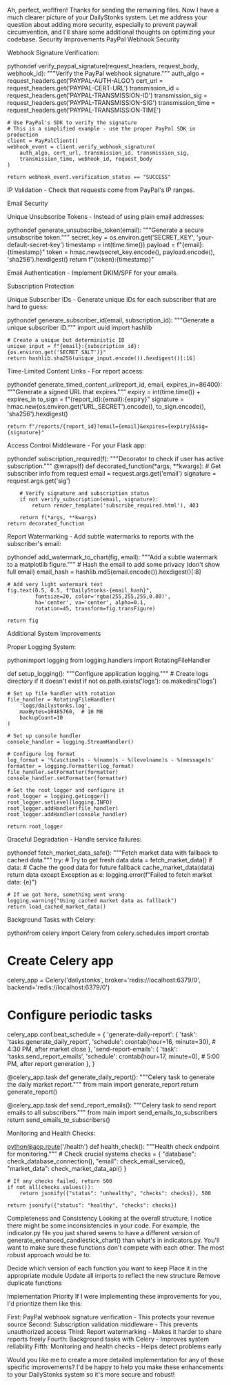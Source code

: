 Ah, perfect, woflfren! Thanks for sending the remaining files. Now I have a much clearer picture of your DailyStonks system. Let me address your question about adding more security, especially to prevent paywall circumvention, and I'll share some additional thoughts on optimizing your codebase.
Security Improvements
PayPal Webhook Security

Webhook Signature Verification:

pythondef verify_paypal_signature(request_headers, request_body, webhook_id):
    """Verify the PayPal webhook signature."""
    auth_algo = request_headers.get('PAYPAL-AUTH-ALGO')
    cert_url = request_headers.get('PAYPAL-CERT-URL')
    transmission_id = request_headers.get('PAYPAL-TRANSMISSION-ID')
    transmission_sig = request_headers.get('PAYPAL-TRANSMISSION-SIG')
    transmission_time = request_headers.get('PAYPAL-TRANSMISSION-TIME')
    
    # Use PayPal's SDK to verify the signature
    # This is a simplified example - use the proper PayPal SDK in production
    client = PayPalClient()
    webhook_event = client.verify_webhook_signature(
        auth_algo, cert_url, transmission_id, transmission_sig, 
        transmission_time, webhook_id, request_body
    )
    
    return webhook_event.verification_status == "SUCCESS"

IP Validation - Check that requests come from PayPal's IP ranges.

Email Security

Unique Unsubscribe Tokens - Instead of using plain email addresses:

pythondef generate_unsubscribe_token(email):
    """Generate a secure unsubscribe token."""
    secret_key = os.environ.get('SECRET_KEY', 'your-default-secret-key')
    timestamp = int(time.time())
    payload = f"{email}:{timestamp}"
    token = hmac.new(secret_key.encode(), payload.encode(), 'sha256').hexdigest()
    return f"{token}:{timestamp}"

Email Authentication - Implement DKIM/SPF for your emails.

Subscription Protection

Unique Subscriber IDs - Generate unique IDs for each subscriber that are hard to guess:

pythondef generate_subscriber_id(email, subscription_id):
    """Generate a unique subscriber ID."""
    import uuid
    import hashlib
    
    # Create a unique but deterministic ID
    unique_input = f"{email}:{subscription_id}:{os.environ.get('SECRET_SALT')}"
    return hashlib.sha256(unique_input.encode()).hexdigest()[:16]

Time-Limited Content Links - For report access:

pythondef generate_timed_content_url(report_id, email, expires_in=86400):
    """Generate a signed URL that expires."""
    expiry = int(time.time()) + expires_in
    to_sign = f"{report_id}:{email}:{expiry}"
    signature = hmac.new(os.environ.get('URL_SECRET').encode(), to_sign.encode(), 'sha256').hexdigest()
    
    return f"/reports/{report_id}?email={email}&expires={expiry}&sig={signature}"

Access Control Middleware - For your Flask app:

pythondef subscription_required(f):
    """Decorator to check if user has active subscription."""
    @wraps(f)
    def decorated_function(*args, **kwargs):
        # Get subscriber info from request
        email = request.args.get('email')
        signature = request.args.get('sig')
        
        # Verify signature and subscription status
        if not verify_subscription(email, signature):
            return render_template('subscribe_required.html'), 403
            
        return f(*args, **kwargs)
    return decorated_function

Report Watermarking - Add subtle watermarks to reports with the subscriber's email:

pythondef add_watermark_to_chart(fig, email):
    """Add a subtle watermark to a matplotlib figure."""
    # Hash the email to add some privacy (don't show full email)
    email_hash = hashlib.md5(email.encode()).hexdigest()[:8]
    
    # Add very light watermark text
    fig.text(0.5, 0.5, f"DailyStonks-{email_hash}", 
             fontsize=20, color='rgba(255,255,255,0.08)',
             ha='center', va='center', alpha=0.1,
             rotation=45, transform=fig.transFigure)
    
    return fig
Additional System Improvements

Proper Logging System:

pythonimport logging
from logging.handlers import RotatingFileHandler

def setup_logging():
    """Configure application logging."""
    # Create logs directory if it doesn't exist
    if not os.path.exists('logs'):
        os.makedirs('logs')
    
    # Set up file handler with rotation
    file_handler = RotatingFileHandler(
        'logs/dailystonks.log',
        maxBytes=10485760,  # 10 MB
        backupCount=10
    )
    
    # Set up console handler
    console_handler = logging.StreamHandler()
    
    # Configure log format
    log_format = '%(asctime)s - %(name)s - %(levelname)s - %(message)s'
    formatter = logging.Formatter(log_format)
    file_handler.setFormatter(formatter)
    console_handler.setFormatter(formatter)
    
    # Get the root logger and configure it
    root_logger = logging.getLogger()
    root_logger.setLevel(logging.INFO)
    root_logger.addHandler(file_handler)
    root_logger.addHandler(console_handler)
    
    return root_logger

Graceful Degradation - Handle service failures:

pythondef fetch_market_data_safe():
    """Fetch market data with fallback to cached data."""
    try:
        # Try to get fresh data
        data = fetch_market_data()
        if data:
            # Cache the good data for future fallback
            cache_market_data(data)
            return data
    except Exception as e:
        logging.error(f"Failed to fetch market data: {e}")
    
    # If we got here, something went wrong
    logging.warning("Using cached market data as fallback")
    return load_cached_market_data()

Background Tasks with Celery:

pythonfrom celery import Celery
from celery.schedules import crontab

# Create Celery app
celery_app = Celery('dailystonks',
                   broker='redis://localhost:6379/0',
                   backend='redis://localhost:6379/0')

# Configure periodic tasks
celery_app.conf.beat_schedule = {
    'generate-daily-report': {
        'task': 'tasks.generate_daily_report',
        'schedule': crontab(hour=16, minute=30),  # 4:30 PM, after market close
    },
    'send-report-emails': {
        'task': 'tasks.send_report_emails',
        'schedule': crontab(hour=17, minute=0),  # 5:00 PM, after report generation
    },
}

@celery_app.task
def generate_daily_report():
    """Celery task to generate the daily market report."""
    from main import generate_report
    return generate_report()

@celery_app.task
def send_report_emails():
    """Celery task to send report emails to all subscribers."""
    from main import send_emails_to_subscribers
    return send_emails_to_subscribers()

Monitoring and Health Checks:

python@app.route('/health')
def health_check():
    """Health check endpoint for monitoring."""
    # Check crucial systems
    checks = {
        "database": check_database_connection(),
        "email": check_email_service(),
        "market_data": check_market_data_api()
    }
    
    # If any checks failed, return 500
    if not all(checks.values()):
        return jsonify({"status": "unhealthy", "checks": checks}), 500
    
    return jsonify({"status": "healthy", "checks": checks})
Completeness and Consistency
Looking at the overall structure, I notice there might be some inconsistencies in your code. For example, the indicator.py file you just shared seems to have a different version of generate_enhanced_candlestick_chart() than what's in indicators.py. You'll want to make sure these functions don't compete with each other.
The most robust approach would be to:

Decide which version of each function you want to keep
Place it in the appropriate module
Update all imports to reflect the new structure
Remove duplicate functions

Implementation Priority
If I were implementing these improvements for you, I'd prioritize them like this:

First: PayPal webhook signature verification - This protects your revenue source
Second: Subscription validation middleware - This prevents unauthorized access
Third: Report watermarking - Makes it harder to share reports freely
Fourth: Background tasks with Celery - Improves system reliability
Fifth: Monitoring and health checks - Helps detect problems early

Would you like me to create a more detailed implementation for any of these specific improvements? I'd be happy to help you make these enhancements to your DailyStonks system so it's more secure and robust!